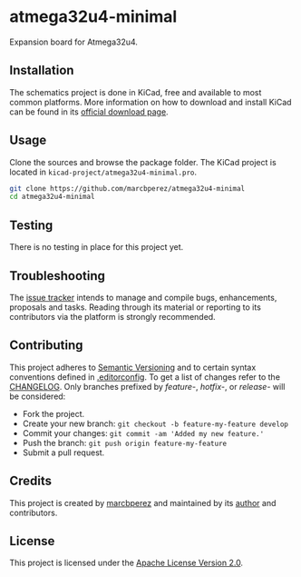 # atmega32u4-minimal

Expansion board for Atmega32u4.

## Installation

The schematics project is done in KiCad, free and available to most common
platforms. More information on how to download and install KiCad can be found in
its [official download page][download-kicad].

## Usage

Clone the sources and browse the package folder. The KiCad project is located in
`kicad-project/atmega32u4-minimal.pro`.

```bash
git clone https://github.com/marcbperez/atmega32u4-minimal
cd atmega32u4-minimal
```

## Testing

There is no testing in place for this project yet.

## Troubleshooting

The [issue tracker][issue-tracker] intends to manage and compile bugs,
enhancements, proposals and tasks. Reading through its material or reporting to
its contributors via the platform is strongly recommended.

## Contributing

This project adheres to [Semantic Versioning][semver] and to certain syntax
conventions defined in [.editorconfig][editorconfig]. To get a list of changes
refer to the [CHANGELOG][changelog]. Only branches prefixed by *feature-*,
*hotfix-*, or *release-* will be considered:

  - Fork the project.
  - Create your new branch: `git checkout -b feature-my-feature develop`
  - Commit your changes: `git commit -am 'Added my new feature.'`
  - Push the branch: `git push origin feature-my-feature`
  - Submit a pull request.

## Credits

This project is created by [marcbperez][author] and maintained by its
[author][author] and contributors.

## License

This project is licensed under the [Apache License Version 2.0][license].

[author]: https://marcbperez.github.io
[issue-tracker]: https://github.com/marcbperez/atmega32u4-minimal/issues
[editorconfig]: .editorconfig
[changelog]: CHANGELOG.md
[license]: LICENSE
[semver]: http://semver.org
[download-kicad]: http://kicad-pcb.org/download/
